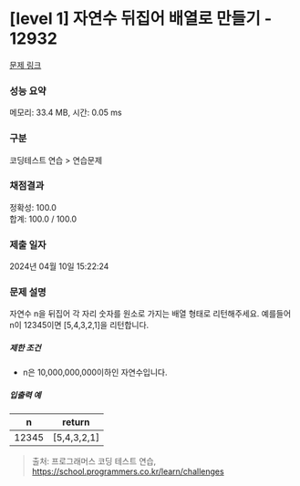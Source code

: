 # [level 1] 자연수 뒤집어 배열로 만들기 - 12932 

[문제 링크](https://school.programmers.co.kr/learn/courses/30/lessons/12932) 

### 성능 요약

메모리: 33.4 MB, 시간: 0.05 ms

### 구분

코딩테스트 연습 > 연습문제

### 채점결과

정확성: 100.0<br/>합계: 100.0 / 100.0

### 제출 일자

2024년 04월 10일 15:22:24

### 문제 설명

<p>자연수 n을 뒤집어 각 자리 숫자를 원소로 가지는 배열 형태로 리턴해주세요. 예를들어 n이 12345이면 [5,4,3,2,1]을 리턴합니다.</p>

<h5>제한 조건</h5>

<ul>
<li>n은 10,000,000,000이하인 자연수입니다.</li>
</ul>

<h5>입출력 예</h5>
<table class="table">
        <thead><tr>
<th>n</th>
<th>return</th>
</tr>
</thead>
        <tbody><tr>
<td>12345</td>
<td>[5,4,3,2,1]</td>
</tr>
</tbody>
      </table>

> 출처: 프로그래머스 코딩 테스트 연습, https://school.programmers.co.kr/learn/challenges